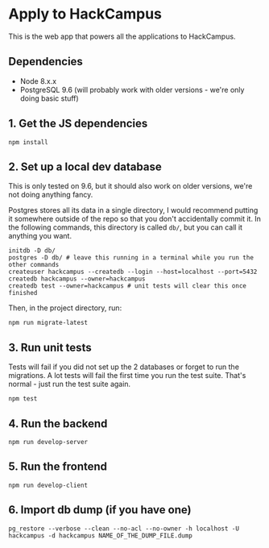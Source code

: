 # Apply to HackCampus

This is the web app that powers all the applications to HackCampus.

## Dependencies

- Node 8.x.x
- PostgreSQL 9.6 (will probably work with older versions - we're only doing basic stuff)

## 1. Get the JS dependencies

```
npm install
```

## 2. Set up a local dev database

This is only tested on 9.6, but it should also work on older versions, we're not doing anything fancy.

Postgres stores all its data in a single directory, I would recommend putting it somewhere outside of the repo so that you don't accidentally commit it. In the following commands, this directory is called `db/`, but you can call it anything you want.

```
initdb -D db/
postgres -D db/ # leave this running in a terminal while you run the other commands
createuser hackcampus --createdb --login --host=localhost --port=5432
createdb hackcampus --owner=hackcampus
createdb test --owner=hackcampus # unit tests will clear this once finished
```

Then, in the project directory, run:

```
npm run migrate-latest
```

## 3. Run unit tests

Tests will fail if you did not set up the 2 databases or forget to run the migrations.
A lot tests will fail the first time you run the test suite.
That's normal - just run the test suite again.

```
npm test
```

## 4. Run the backend

```
npm run develop-server
```

## 5. Run the frontend

```
npm run develop-client
```

## 6. Import db dump (if you have one)

```
pg_restore --verbose --clean --no-acl --no-owner -h localhost -U hackcampus -d hackcampus NAME_OF_THE_DUMP_FILE.dump
```
